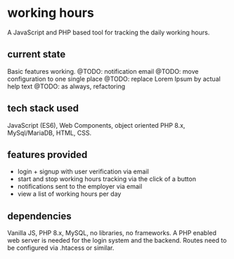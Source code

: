 # working hours

A JavaScript and PHP based tool for tracking the daily working hours.

## current state

Basic features working.
@TODO: notification email
@TODO: move configuration to one single place
@TODO: replace Lorem Ipsum by actual help text
@TODO: as always, refactoring

## tech stack used

JavaScript (ES6), Web Components, object oriented PHP 8.x, MySql/MariaDB, HTML, CSS.

## features provided

- login + signup with user verification via email
- start and stop working hours tracking via the click of a button
- notifications sent to the employer via email
- view a list of working hours per day

## dependencies

Vanilla JS, PHP 8.x, MySQL, no libraries, no frameworks.
A PHP enabled web server is needed for the login system and the backend.
Routes need to be configured via .htacess or similar.
